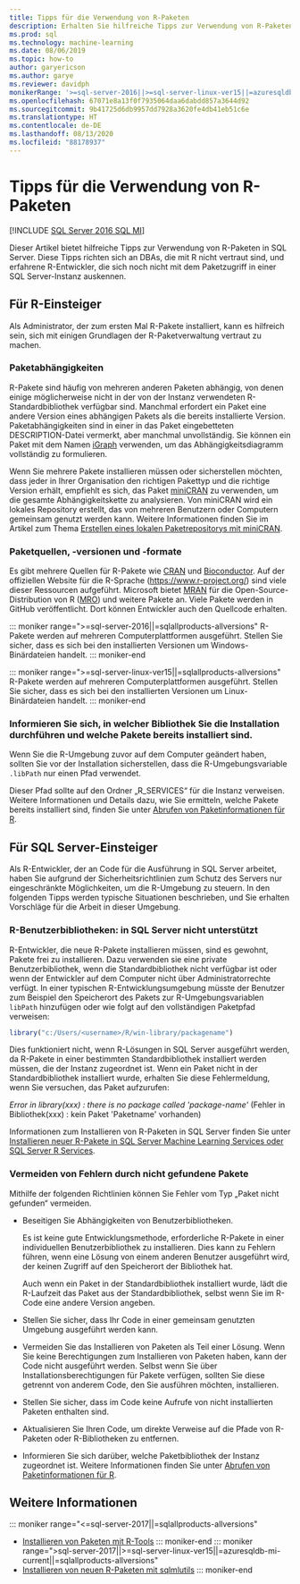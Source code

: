 ```yaml
---
title: Tipps für die Verwendung von R-Paketen
description: Erhalten Sie hilfreiche Tipps zur Verwendung von R-Paketen in SQL Server, wenn Sie sich mit R oder SQL Server noch nicht auskennen.
ms.prod: sql
ms.technology: machine-learning
ms.date: 08/06/2019
ms.topic: how-to
author: garyericson
ms.author: garye
ms.reviewer: davidph
monikerRange: '>=sql-server-2016||>=sql-server-linux-ver15||=azuresqldb-mi-current||=sqlallproducts-allversions'
ms.openlocfilehash: 67071e8a13f0f7935064daa6dabdd857a3644d92
ms.sourcegitcommit: 9b41725d6db9957dd7928a3620fe4db41eb51c6e
ms.translationtype: HT
ms.contentlocale: de-DE
ms.lasthandoff: 08/13/2020
ms.locfileid: "88178937"
---
```

# <a name="tips-for-using-r-packages"></a>Tipps für die Verwendung von R-Paketen

[!INCLUDE [SQL Server 2016 SQL MI](../../includes/applies-to-version/sqlserver2016-asdbmi.md)]

Dieser Artikel bietet hilfreiche Tipps zur Verwendung von R-Paketen in SQL Server. Diese Tipps richten sich an DBAs, die mit R nicht vertraut sind, und erfahrene R-Entwickler, die sich noch nicht mit dem Paketzugriff in einer SQL Server-Instanz auskennen.

## <a name="if-youre-new-to-r"></a>Für R-Einsteiger

Als Administrator, der zum ersten Mal R-Pakete installiert, kann es hilfreich sein, sich mit einigen Grundlagen der R-Paketverwaltung vertraut zu machen.

### <a name="package-dependencies"></a>Paketabhängigkeiten

R-Pakete sind häufig von mehreren anderen Paketen abhängig, von denen einige möglicherweise nicht in der von der Instanz verwendeten R-Standardbibliothek verfügbar sind. Manchmal erfordert ein Paket eine andere Version eines abhängigen Pakets als die bereits installierte Version. Paketabhängigkeiten sind in einer in das Paket eingebetteten DESCRIPTION-Datei vermerkt, aber manchmal unvollständig. Sie können ein Paket mit dem Namen [iGraph](https://igraph.org/r/) verwenden, um das Abhängigkeitsdiagramm vollständig zu formulieren.

Wenn Sie mehrere Pakete installieren müssen oder sicherstellen möchten, dass jeder in Ihrer Organisation den richtigen Pakettyp und die richtige Version erhält, empfiehlt es sich, das Paket [miniCRAN](https://mran.microsoft.com/package/miniCRAN) zu verwenden, um die gesamte Abhängigkeitskette zu analysieren. Von miniCRAN wird ein lokales Repository erstellt, das von mehreren Benutzern oder Computern gemeinsam genutzt werden kann. Weitere Informationen finden Sie im Artikel zum Thema [Erstellen eines lokalen Paketrepositorys mit miniCRAN](create-a-local-package-repository-using-minicran.md).

### <a name="package-sources-versions-and-formats"></a>Paketquellen, -versionen und -formate

Es gibt mehrere Quellen für R-Pakete wie [CRAN](https://cran.r-project.org/) und [Bioconductor](https://www.bioconductor.org/). Auf der offiziellen Website für die R-Sprache (<https://www.r-project.org/>) sind viele dieser Ressourcen aufgeführt. Microsoft bietet [MRAN](https://mran.microsoft.com/) für die Open-Source-Distribution von R ([MRO](https://mran.microsoft.com/open)) und weitere Pakete an. Viele Pakete werden in GitHub veröffentlicht. Dort können Entwickler auch den Quellcode erhalten.

::: moniker range=">=sql-server-2016||=sqlallproducts-allversions"
R-Pakete werden auf mehreren Computerplattformen ausgeführt. Stellen Sie sicher, dass es sich bei den installierten Versionen um Windows-Binärdateien handelt.
::: moniker-end

::: moniker range=">=sql-server-linux-ver15||=sqlallproducts-allversions"
R-Pakete werden auf mehreren Computerplattformen ausgeführt. Stellen Sie sicher, dass es sich bei den installierten Versionen um Linux-Binärdateien handelt.
::: moniker-end

### <a name="know-which-library-youre-installing-to-and-which-packages-are-already-installed"></a>Informieren Sie sich, in welcher Bibliothek Sie die Installation durchführen und welche Pakete bereits installiert sind.

Wenn Sie die R-Umgebung zuvor auf dem Computer geändert haben, sollten Sie vor der Installation sicherstellen, dass die R-Umgebungsvariable `.libPath` nur einen Pfad verwendet.

Dieser Pfad sollte auf den Ordner „R_SERVICES“ für die Instanz verweisen. Weitere Informationen und Details dazu, wie Sie ermitteln, welche Pakete bereits installiert sind, finden Sie unter [Abrufen von Paketinformationen für R](../package-management/r-package-information.md).

## <a name="if-youre-new-to-sql-server"></a>Für SQL Server-Einsteiger

Als R-Entwickler, der an Code für die Ausführung in SQL Server arbeitet, haben Sie aufgrund der Sicherheitsrichtlinien zum Schutz des Servers nur eingeschränkte Möglichkeiten, um die R-Umgebung zu steuern. In den folgenden Tipps werden typische Situationen beschrieben, und Sie erhalten Vorschläge für die Arbeit in dieser Umgebung.

### <a name="r-user-libraries-not-supported-on-sql-server"></a>R-Benutzerbibliotheken: in SQL Server nicht unterstützt

R-Entwickler, die neue R-Pakete installieren müssen, sind es gewohnt, Pakete frei zu installieren. Dazu verwenden sie eine private Benutzerbibliothek, wenn die Standardbibliothek nicht verfügbar ist oder wenn der Entwickler auf dem Computer nicht über Administratorrechte verfügt. In einer typischen R-Entwicklungsumgebung müsste der Benutzer zum Beispiel den Speicherort des Pakets zur R-Umgebungsvariablen `libPath` hinzufügen oder wie folgt auf den vollständigen Paketpfad verweisen:

```R
library("c:/Users/<username>/R/win-library/packagename")
```

Dies funktioniert nicht, wenn R-Lösungen in SQL Server ausgeführt werden, da R-Pakete in einer bestimmten Standardbibliothek installiert werden müssen, die der Instanz zugeordnet ist. Wenn ein Paket nicht in der Standardbibliothek installiert wurde, erhalten Sie diese Fehlermeldung, wenn Sie versuchen, das Paket aufzurufen:

*Error in library(xxx) : there is no package called 'package-name'* (Fehler in Bibliothek(xxx) : kein Paket 'Paketname' vorhanden)

Informationen zum Installieren von R-Paketen in SQL Server finden Sie unter [Installieren neuer R-Pakete in SQL Server Machine Learning Services oder SQL Server R Services](install-additional-r-packages-on-sql-server.md).

### <a name="how-to-avoid-package-not-found-errors"></a>Vermeiden von Fehlern durch nicht gefundene Pakete

Mithilfe der folgenden Richtlinien können Sie Fehler vom Typ „Paket nicht gefunden“ vermeiden.

+ Beseitigen Sie Abhängigkeiten von Benutzerbibliotheken.

    Es ist keine gute Entwicklungsmethode, erforderliche R-Pakete in einer individuellen Benutzerbibliothek zu installieren. Dies kann zu Fehlern führen, wenn eine Lösung von einem anderen Benutzer ausgeführt wird, der keinen Zugriff auf den Speicherort der Bibliothek hat.

    Auch wenn ein Paket in der Standardbibliothek installiert wurde, lädt die R-Laufzeit das Paket aus der Standardbibliothek, selbst wenn Sie im R-Code eine andere Version angeben.

+ Stellen Sie sicher, dass Ihr Code in einer gemeinsam genutzten Umgebung ausgeführt werden kann.

+ Vermeiden Sie das Installieren von Paketen als Teil einer Lösung. Wenn Sie keine Berechtigungen zum Installieren von Paketen haben, kann der Code nicht ausgeführt werden. Selbst wenn Sie über Installationsberechtigungen für Pakete verfügen, sollten Sie diese getrennt von anderem Code, den Sie ausführen möchten, installieren.

+ Stellen Sie sicher, dass im Code keine Aufrufe von nicht installierten Paketen enthalten sind.

+ Aktualisieren Sie Ihren Code, um direkte Verweise auf die Pfade von R-Paketen oder R-Bibliotheken zu entfernen.

+ Informieren Sie sich darüber, welche Paketbibliothek der Instanz zugeordnet ist. Weitere Informationen finden Sie unter [Abrufen von Paketinformationen für R](../package-management/r-package-information.md).

## <a name="see-also"></a>Weitere Informationen

::: moniker range="<=sql-server-2017||=sqlallproducts-allversions"
+ [Installieren von Paketen mit R-Tools](install-r-packages-standard-tools.md)
::: moniker-end
::: moniker range=">sql-server-2017||>=sql-server-linux-ver15||=azuresqldb-mi-current||=sqlallproducts-allversions"
+ [Installieren von neuen R-Paketen mit sqlmlutils](install-additional-r-packages-on-sql-server.md)
::: moniker-end

